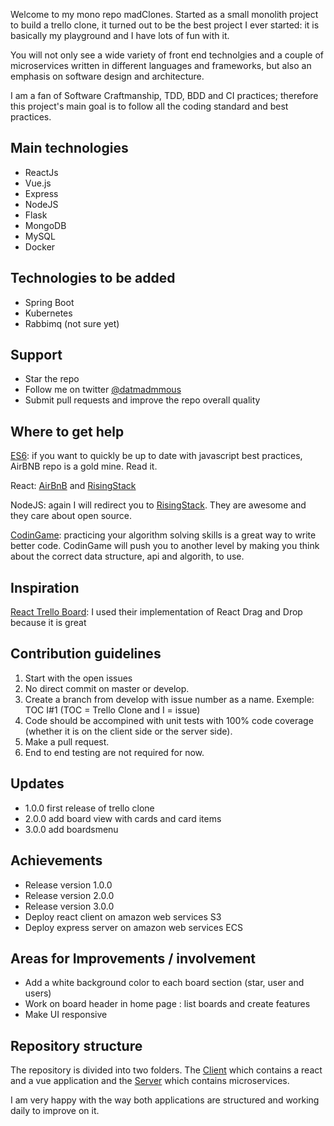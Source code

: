 Welcome to my mono repo madClones. Started as a small monolith project to build a trello clone, it turned out to be the best project I ever started: it is basically my playground and I have lots of fun with it. 

You will not only see a wide variety of front end technolgies and a couple of microservices written in different languages and frameworks, but also an emphasis on software design and architecture.

I am a fan of Software Craftmanship, TDD, BDD and CI practices; therefore this project's main goal is to follow 
all the coding standard and best practices.

## Main technologies

* ReactJs
* Vue.js
* Express
* NodeJS
* Flask
* MongoDB
* MySQL
* Docker

## Technologies to be added

* Spring Boot
* Kubernetes
* Rabbimq (not sure yet)

## Support

* Star the repo
* Follow me on twitter [@datmadmmous](https://twitter.com/datmadmous)
* Submit pull requests and improve the repo overall quality

## Where to get help

[ES6](https://github.com/airbnb/javascript): if you want to quickly be up to date with javascript best practices, 
AirBNB repo is a gold mine. Read it.

React: [AirBnB](https://github.com/airbnb/javascript/tree/master/react) and 
[RisingStack](https://blog.risingstack.com/react-js-best-practices-for-2016/)

NodeJS: again I will redirect you to [RisingStack](https://blog.risingstack.com/node-js-best-practices/).
They are awesome and they care about open source.

[CodinGame](https://www.codingame.com/home): practicing your algorithm solving skills is a great way to write better code. CodinGame will push you 
to another level by making you think about the correct data structure, api and algorith, to use.

## Inspiration

[React Trello Board](https://github.com/web-pal/react-trello-board): I used their implementation of React Drag and Drop because it is great

## Contribution guidelines

1. Start with the open issues
1. No direct commit on master or develop.
2. Create a branch from develop with issue number as a name. Exemple: TOC I#1 (TOC = Trello Clone and I = issue)
4. Code should be accompined with unit tests with 100% code coverage (whether it is on the client side or the server side).
5. Make a pull request.
6. End to end testing are not required for now.

## Updates

* 1.0.0 first release of trello clone
* 2.0.0 add board view with cards and card items
* 3.0.0 add boardsmenu

## Achievements

* Release version 1.0.0
* Release version 2.0.0
* Release version 3.0.0
* Deploy react client on amazon web services S3
* Deploy express server on amazon web services ECS

## Areas for Improvements / involvement

* Add a white background color to each board section (star, user and users)
* Work on board header in home page : list boards and create features
* Make UI responsive

## Repository structure

The repository is divided into two folders. The [Client](https://github.com/Madmous/Trello-Clone/blob/develop/client/) which contains a react and a vue application and the [Server](https://github.com/Madmous/Trello-Clone/blob/develop/server/) which contains microservices.

I am very happy with the way both applications are structured and working daily to improve on it.
